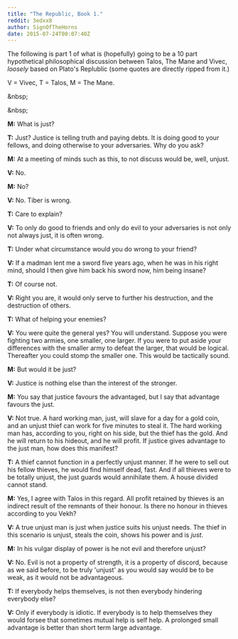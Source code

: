 ```yaml
---
title: "The Republic, Book 1."
reddit: 3edxx8
author: SignOfTheHorns
date: 2015-07-24T00:07:40Z
---
```


The following is part 1 of what is (hopefully) going to be a 10 part hypothetical philosophical discussion between Talos, The Mane and Vivec, *loosely* based on Plato's Replublic (some quotes are directly ripped from it.)

V = Vivec,
T = Talos,
M = The Mane.

&amp;nbsp;

&amp;nbsp;



**M:** What is just?

**T:** Just? Justice is telling truth and paying debts. It is doing good to your fellows, and doing otherwise to your adversaries. Why do you ask?

**M:** At a meeting of minds such as this, to not discuss would be, well, unjust.

**V:** No.

**M:** No?

**V:** No. Tiber is wrong.

**T:** Care to explain?

**V:** To only do good to friends and only do evil to your adversaries is not only not always just, it is often wrong.

**T:** Under what circumstance would you do wrong to your friend?

**V:** If a madman lent me a sword five years ago, when he was in his right mind, should I then give him back his sword now, him being insane?

**T:** Of course not.

**V:** Right you are, it would only serve to further his destruction, and the destruction of others.

**T:** What of helping your enemies?

**V:** You were quite the general yes? You will understand. Suppose you were fighting two armies, one smaller, one larger. If you were to put aside your differences with the smaller army to defeat the larger, that would be logical. Thereafter you could stomp the smaller one. This would be tactically sound.

**M:** But would it be just?

**V:** Justice is nothing else than the interest of the stronger.

**M:** You say that justice favours the advantaged, but I say that advantage favours the just.

**V:** Not true. A hard working man, just, will slave for a day for a gold coin, and an unjust thief can work for five minutes to steal it. The hard working man has, according to you, right on his side, but the thief has the gold. And he will return to his hideout, and he will profit. If justice gives advantage to the just man, how does this manifest?

**T:** A thief cannot function in a perfectly unjust manner. If he were to sell out his fellow thieves, he would find himself dead, fast. And if all thieves were to be totally unjust, the just guards would annihilate them. A house divided cannot stand. 

**M:** Yes, I agree with Talos in this regard. All profit retained by thieves is an indirect result of the remnants of their honour. Is there no honour in thieves according to you Vekh?

**V:** A true unjust man is just when justice suits his unjust needs. The thief in this scenario is unjust, steals the coin, shows his power and is *just*. 

**M:** In his vulgar display of power is he not evil and therefore unjust?

**V:** No. Evil is not a property of strength, it is a property of discord, because as we said before, to be truly 'unjust' as you would say would be to be weak, as it would not be advantageous.

**T:** If everybody helps themselves, is not then everybody hindering everybody else?

**V:** Only if everybody is idiotic. If everybody is to help themselves they would forsee that sometimes mutual help is self help. A prolonged small advantage is better than short term large advantage.
